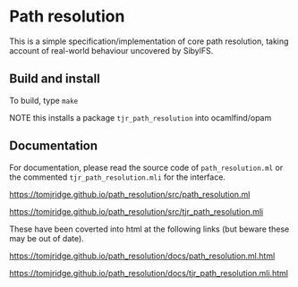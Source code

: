 # Path resolution


This is a simple specification/implementation of core path resolution,
taking account of real-world behaviour uncovered by SibylFS.


## Build and install

To build, type `make`

NOTE this installs a package `tjr_path_resolution` into ocamlfind/opam


## Documentation


For documentation, please read the source code of `path_resolution.ml`
or the commented `tjr_path_resolution.mli` for the interface.

https://tomjridge.github.io/path_resolution/src/path_resolution.ml

https://tomjridge.github.io/path_resolution/src/tjr_path_resolution.mli


These have been coverted into html at the following links (but beware
these may be out of date).

https://tomjridge.github.io/path_resolution/docs/path_resolution.ml.html

https://tomjridge.github.io/path_resolution/docs/tjr_path_resolution.mli.html



